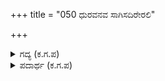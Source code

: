 +++
title = "050 ಧುರವನವ ಸಾಗಿಸದಿರೇರಲಿ"

+++

<details><summary>ಗದ್ಯ (ಕ.ಗ.ಪ) </summary>

50. "ಯುದ್ಧವನ್ನು ಮುನ್ನಡೆಸುವ ರಾಜಯೋಗ್ಯ ಕುದುರೆಗಳ ವೀರರೇ, ಹಿರಿಯ ಬಲಶಾಲಿ ಕುದುರೆಗಳ ಶ್ರೇಷ್ಠ ಅಶ್ವವೀರರೇ, ಬನ್ನಿ" ಎಂದು ರಣಶೂರರು ಕರೆಯಿತ್ತರು. ಆಕಾಶದಿಂದ ಉಲ್ಕಾಪಾತವಾದಂತೆ ಭೂಕಂಪವಾದಂತೆ ಸೇನಾ ಸಾಗರದ ಅಲೆಗಳೋ ಎಂಬಂತೆ ಕುದುರೆಗಳ ಸಾಲು ರಭಸದಿಂದ ನುಗ್ಗಿ ಬಂದವು.
</details>

<details><summary>ಪದಾರ್ಥ (ಕ.ಗ.ಪ) </summary>

ತಾರೆಉದಿರೆ-ಉಲ್ಕಾಪಾತವಾದಂತೆ, ನೆಲನದಿರೆ-ಭೂಕಂಪವಾದಂತೆ, ಉರವಣಿಸು-ರಭಸದಿಂದ ಮುನ್ನುಗ್ಗು
</details>
